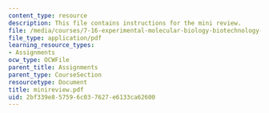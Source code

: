 ```yaml
---
content_type: resource
description: This file contains instructions for the mini review.
file: /media/courses/7-16-experimental-molecular-biology-biotechnology-ii-spring-2005/2bf339e857596c037627e6133ca62600_minireview.pdf
file_type: application/pdf
learning_resource_types:
- Assignments
ocw_type: OCWFile
parent_title: Assignments
parent_type: CourseSection
resourcetype: Document
title: minireview.pdf
uid: 2bf339e8-5759-6c03-7627-e6133ca62600
---
```


